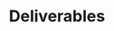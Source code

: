 ---
layout: default
type: deliverables
sortorder: 1.9
title: "Deliverables"
deck: "Page layout grids create structure and harmony on the page."
resources: |

---